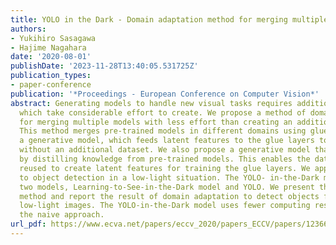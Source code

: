 ```yaml
---
title: YOLO in the Dark - Domain adaptation method for merging multiple models -
authors:
- Yukihiro Sasagawa
- Hajime Nagahara
date: '2020-08-01'
publishDate: '2023-11-28T13:40:05.531725Z'
publication_types:
- paper-conference
publication: '*Proceedings - European Conference on Computer Vision*'
abstract: Generating models to handle new visual tasks requires additional datasets,
  which take considerable effort to create. We propose a method of domain adaptation
  for merging multiple models with less effort than creating an additional dataset.
  This method merges pre-trained models in different domains using glue layers and
  a generative model, which feeds latent features to the glue layers to train them
  without an additional dataset. We also propose a generative model that is created
  by distilling knowledge from pre-trained models. This enables the dataset to be
  reused to create latent features for training the glue layers. We apply this method
  to object detection in a low-light situation. The YOLO- in-the-Dark model comprises
  two models, Learning-to-See-in-the-Dark model and YOLO. We present the proposed
  method and report the result of domain adaptation to detect objects from RAW short-exposure
  low-light images. The YOLO-in-the-Dark model uses fewer computing resources than
  the naive approach.
url_pdf: https://www.ecva.net/papers/eccv_2020/papers_ECCV/papers/123660341.pdf
---
```

